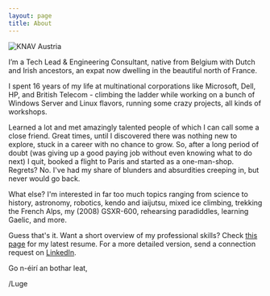 ```yaml
---
layout: page
title: About
---
```


![KNAV Austria](/assets/C2ADV01.jpg)

I’m a Tech Lead & Engineering Consultant, native from Belgium with Dutch and Irish ancestors, an expat now dwelling in the beautiful north of France.

I spent 16 years of my life at multinational corporations like Microsoft, Dell, HP, and British Telecom - climbing the ladder while working on a bunch of Windows Server and Linux flavors, running some crazy projects, all kinds of workshops. 

Learned a lot and met amazingly talented people of which I can call some a close friend. Great times, until I discovered there was nothing new to explore, stuck in a career with no chance to grow. So, after a long period of doubt (was giving up a good paying job without even knowing what to do next) I quit, booked a flight to Paris and started as a one-man-shop. Regrets? No. I've had my share of blunders and absurdities creeping in, but never would go back.

What else? I'm interested in far too much topics ranging from science to history, astronomy, robotics, kendo and iaijutsu, mixed ice climbing, trekking the French Alps, my (2008) GSXR-600, rehearsing paradiddles, learning Gaelic, and more.

Guess that's it. Want a short overview of my professional skills? Check [this page](https://github.com/lgeurts/Resume/blob/master/Moderncv%20Resume%20Luc%20Geurts%20%28US%29.pdf) for my latest resume. For a more detailed version, send a connection request on [LinkedIn](https://www.linkedin.com/in/lucgeurts).

Go n-éirí an bothar leat,

/Luge
